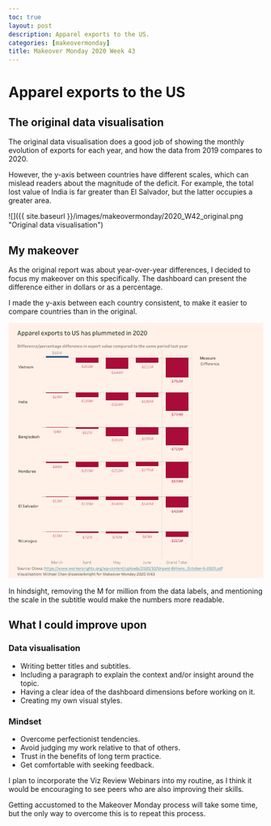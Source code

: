 ```yaml
---
toc: true
layout: post
description: Apparel exports to the US.
categories: [makeovermonday]
title: Makeover Monday 2020 Week 43
---
```


# Apparel exports to the US

## The original data visualisation

The original data visualisation does a good job of showing the monthly evolution of exports for each year, and how the data from 2019 compares to 2020.

However, the y-axis between countries have different scales, which can mislead readers about the magnitude of the deficit. For example, the total lost value of India is far greater than El Salvador, but the latter occupies a greater area.

![]({{ site.baseurl }}/images/makeovermonday/2020_W42_original.png "Original data visualisation")

## My makeover

As the original report was about year-over-year differences, I decided to focus my makeover on this specifically. The dashboard can present the difference either in dollars or as a percentage.

I made the y-axis between each country consistent, to make it easier to compare countries than in the original.

[![](https://raw.githubusercontent.com/mmhchan/makeovermonday/main/screenshots/2020_W43.png "My submission")](https://public.tableau.com/profile/michael.chan5346#!/vizhome/MakeoverMonday2020W43ApparelexportstotheUS/Dashboard "Makeover Monday 2020 W43 - Apparel exports to the US")

In hindsight, removing the M for million from the data labels, and mentioning the scale in the subtitle would make the numbers more readable.

## What I could improve upon

### Data visualisation
- Writing better titles and subtitles.
- Including a paragraph to explain the context and/or insight around the topic.
- Having a clear idea of the dashboard dimensions before working on it.
- Creating my own visual styles.

### Mindset
- Overcome perfectionist tendencies.
- Avoid judging my work relative to that of others.
- Trust in the benefits of long term practice.
- Get comfortable with seeking feedback.

I plan to incorporate the Viz Review Webinars into my routine, as I think it would be encouraging to see peers who are also improving their skills.

Getting accustomed to the Makeover Monday process will take some time, but the only way to overcome this is to repeat this process.